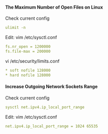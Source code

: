 #### The Maximum Number of Open Files on Linux
Check current config
```yml
ulimit -n
```
Edit: vim /etc/sysctl.conf
```yml
fs.nr_open = 1200000
fs.file-max = 200000
```
vi /etc/security/limits.conf
```yml
* soft nofile 128000
* hard nofile 128000
```

#### Increase Outgoing Network Sockets Range
Check current config
```yml
sysctl net.ipv4.ip_local_port_range
```
Edit: vim /etc/sysctl.conf
```yml
net.ipv4.ip_local_port_range = 1024 65535
```
